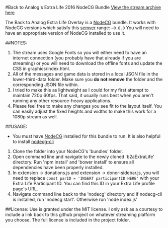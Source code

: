 #Back to Analog's Extra Life 2016 NodeCG Bundle
[View the stream archive here](https://youtu.be/NyqZVYSCT9A?t=2h12m5s)

The Back to Analog Extra Life Overlay is a [NodeCG](http://github.com/nodecg/nodecg) bundle.
It works with NodeCG versions which satisfy this [semver](https://docs.npmjs.com/getting-started/semantic-versioning) range: `~0.8.0`
You will need to have an appropriate version of NodeCG installed to use it.

##NOTES:
1. The stream uses Google Fonts so you will either need to have an internet connection (you probably have that already if you are streaming) or you will need to download the offline fonts and update the CSS in graphics/index.html.
2. All of the messages and game data is stored in a local JSON file in the lower-third-data folder. Make sure you **do not remove** the folder and the corresponding JSON file within.
3. I tried to make this as lightweight as I could for my first attempt to maintain 720p 60fps. That said, it usually runs best when you aren't running any other resource-heavy applications.
4. Please feel free to make any changes you see fit to the layout itself. You can easily adjust the fixed heights and widths to make this work for a 1080p stream as well.

##USAGE:
* You must have [NodeCG](http://nodecg.com/) installed for this bundle to run. It is also helpful to install [nodecg-cli](https://github.com/nodecg/nodecg-cli)

1. Clone the folder into your NodeCG's 'bundles' folder.
2. Open command line and navigate to the newly cloned 'b2aExtraLife' directory. Run 'npm install' and 'bower install' to ensure all dependencies have been properly installed.
3. In extension -> donations.js and extension -> donor-sidebar.js, you will need to replace `const parID = 'INSERT participantID HERE'` with your Extra Life Participant ID. You can find this ID in your Extra Life profile page's URL.
4. Navigate command line back to the 'nodecg' directory and if nodecg-cli is installed, run 'nodecg start'. Otherwise run 'node index.js'

##License:
Use is granted under the MIT license. I only ask as a courtesy to include a link back to this github project on whatever streaming platform you choose.
The full license is included in the project folder.

